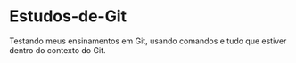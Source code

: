 # Estudos-de-Git
Testando meus ensinamentos em Git, usando comandos e tudo que estiver dentro do contexto do Git.
